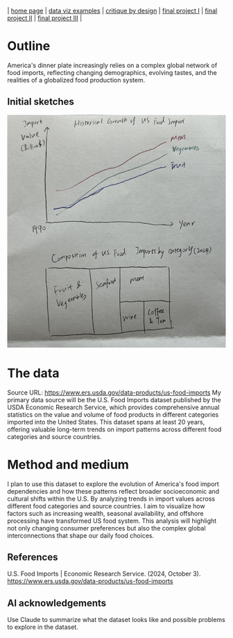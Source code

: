 | [home page](https://cmustudent.github.io/tswd-portfolio-templates/) | [data viz examples](dataviz-examples) | [critique by design](critique-by-design) | [final project I](final-project-part-one) | [final project II](final-project-part-two) | [final project III](final-project-part-three) |


# Outline

America's dinner plate increasingly relies on a complex global network of food imports, reflecting changing demographics, evolving tastes, and the realities of a globalized food production system.



## Initial sketches
![image](sketch_part1.jpg)

# The data
Source URL: https://www.ers.usda.gov/data-products/us-food-imports
My primary data source will be the U.S. Food Imports dataset published by the USDA Economic Research Service, which provides comprehensive annual statistics on the value and volume of food products in different categories imported into the United States. This dataset spans at least 20 years, offering valuable long-term trends on import patterns across different food categories and source countries.

# Method and medium
I plan to use this dataset to explore the evolution of America's food import dependencies and how these patterns reflect broader socioeconomic and cultural shifts within the U.S. By analyzing trends in import values across different food categories and source countries. I aim to visualize how factors such as increasing wealth, seasonal availability, and offshore processing have transformed US food system. This analysis will highlight not only changing consumer preferences but also the complex global interconnections that shape our daily food choices.
## References
U.S. Food Imports | Economic Research Service. (2024, October 3). https://www.ers.usda.gov/data-products/us-food-imports

## AI acknowledgements

Use Claude to summarize what the dataset looks like and possible problems to explore in the dataset.
